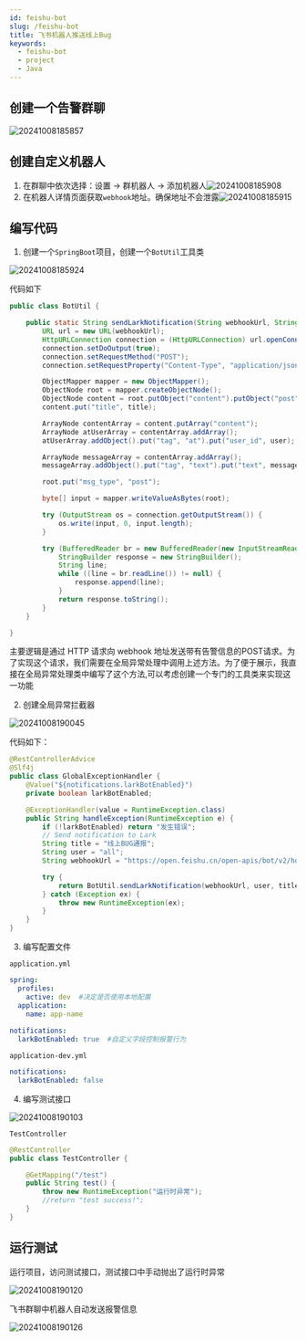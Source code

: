 ```yaml
---
id: feishu-bot
slug: /feishu-bot
title: 飞书机器人推送线上Bug
keywords:
  - feishu-bot
  - project
  - Java
---
```


## 创建一个告警群聊

![20241008185857](https://blog-1312417182.cos.ap-chengdu.myqcloud.com/blog/20241008185857.png)

## 创建自定义机器人

1. 在群聊中依次选择：设置 -> 群机器人 -> 添加机器人![20241008185908](https://blog-1312417182.cos.ap-chengdu.myqcloud.com/blog/20241008185908.png)
2. 在机器人详情页面获取`webhook`地址。确保地址不会泄露![20241008185915](https://blog-1312417182.cos.ap-chengdu.myqcloud.com/blog/20241008185915.png)

## 编写代码

1. 创建一个`SpringBoot`项目，创建一个`BotUtil`工具类

![20241008185924](https://blog-1312417182.cos.ap-chengdu.myqcloud.com/blog/20241008185924.png)

代码如下

```java
public class BotUtil {

    public static String sendLarkNotification(String webhookUrl, String user, String title, String messageBody) throws Exception {
        URL url = new URL(webhookUrl);
        HttpURLConnection connection = (HttpURLConnection) url.openConnection();
        connection.setDoOutput(true);
        connection.setRequestMethod("POST");
        connection.setRequestProperty("Content-Type", "application/json; charset=UTF-8");

        ObjectMapper mapper = new ObjectMapper();
        ObjectNode root = mapper.createObjectNode();
        ObjectNode content = root.putObject("content").putObject("post").putObject("zh_cn");
        content.put("title", title);

        ArrayNode contentArray = content.putArray("content");
        ArrayNode atUserArray = contentArray.addArray();
        atUserArray.addObject().put("tag", "at").put("user_id", user);

        ArrayNode messageArray = contentArray.addArray();
        messageArray.addObject().put("tag", "text").put("text", messageBody);

        root.put("msg_type", "post");

        byte[] input = mapper.writeValueAsBytes(root);

        try (OutputStream os = connection.getOutputStream()) {
            os.write(input, 0, input.length);
        }

        try (BufferedReader br = new BufferedReader(new InputStreamReader(connection.getInputStream(), StandardCharsets.UTF_8))) {
            StringBuilder response = new StringBuilder();
            String line;
            while ((line = br.readLine()) != null) {
                response.append(line);
            }
            return response.toString();
        }
    }

}
```

主要逻辑是通过 HTTP 请求向 webhook 地址发送带有告警信息的POST请求。为了实现这个请求，我们需要在全局异常处理中调用上述方法。为了便于展示，我直接在全局异常处理类中编写了这个方法,可以考虑创建一个专门的工具类来实现这一功能

2. 创建全局异常拦截器

![20241008190045](https://blog-1312417182.cos.ap-chengdu.myqcloud.com/blog/20241008190045.png)

代码如下：

```java
@RestControllerAdvice
@Slf4j
public class GlobalExceptionHandler {
    @Value("${notifications.larkBotEnabled}")
    private boolean larkBotEnabled;

    @ExceptionHandler(value = RuntimeException.class)
    public String handleException(RuntimeException e) {
        if (!larkBotEnabled) return "发生错误";
        // Send notification to Lark
        String title = "线上BUG通报";
        String user = "all";
        String webhookUrl = "https://open.feishu.cn/open-apis/bot/v2/hook/aad4b9ff-dd46-463b-85a9-xxxxxxx";

        try {
            return BotUtil.sendLarkNotification(webhookUrl, user, title, e.getMessage());
        } catch (Exception ex) {
            throw new RuntimeException(ex);
        }
    }
}
```

3. 编写配置文件

`application.yml`

```yaml
spring:
  profiles:
    active: dev  #决定是否使用本地配置
  application:
    name: app-name
    
notifications:
  larkBotEnabled: true  #自定义字段控制报警行为

```

`application-dev.yml`

```yaml
notifications:
  larkBotEnabled: false
```

4. 编写测试接口

![20241008190103](https://blog-1312417182.cos.ap-chengdu.myqcloud.com/blog/20241008190103.png)

`TestController`

```java
@RestController
public class TestController {

    @GetMapping("/test")
    public String test() {
        throw new RuntimeException("运行时异常");
        //return "test success!";
    }
}
```

## 运行测试

运行项目，访问测试接口，测试接口中手动抛出了运行时异常

![20241008190120](https://blog-1312417182.cos.ap-chengdu.myqcloud.com/blog/20241008190120.png)

飞书群聊中机器人自动发送报警信息

![20241008190126](https://blog-1312417182.cos.ap-chengdu.myqcloud.com/blog/20241008190126.png)



